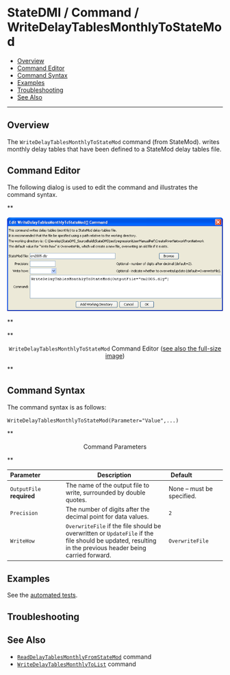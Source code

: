 # StateDMI / Command / WriteDelayTablesMonthlyToStateMod #

* [Overview](#overview)
* [Command Editor](#command-editor)
* [Command Syntax](#command-syntax)
* [Examples](#examples)
* [Troubleshooting](#troubleshooting)
* [See Also](#see-also)

-------------------------

## Overview ##

The `WriteDelayTablesMonthlyToStateMod` command (from StateMod).
writes monthly delay tables that have been defined to a StateMod delay tables file.

## Command Editor ##

The following dialog is used to edit the command and illustrates the command syntax.

**<p style="text-align: center;">
![WriteDelayTablesMonthlyToStateMod](WriteDelayTablesMonthlyToStateMod.png)
</p>**

**<p style="text-align: center;">
`WriteDelayTablesMonthlyToStateMod` Command Editor (<a href="../WriteDelayTablesMonthlyToStateMod.png">see also the full-size image</a>)
</p>**

## Command Syntax ##

The command syntax is as follows:

```text
WriteDelayTablesMonthlyToStateMod(Parameter="Value",...)
```
**<p style="text-align: center;">
Command Parameters
</p>**

| **Parameter**&nbsp;&nbsp;&nbsp;&nbsp;&nbsp;&nbsp;&nbsp;&nbsp;&nbsp;&nbsp;&nbsp;&nbsp; | **Description** | **Default**&nbsp;&nbsp;&nbsp;&nbsp;&nbsp;&nbsp;&nbsp;&nbsp;&nbsp;&nbsp;&nbsp;&nbsp;&nbsp;&nbsp;&nbsp;&nbsp; |
| --------------|-----------------|----------------- |
| `OutputFile`<br>**required** | The name of the output file to write, surrounded by double quotes. | None – must be specified. |
| `Precision` | The number of digits after the decimal point for data values. | `2` |
| `WriteHow` | `OverwriteFile` if the file should be overwritten or `UpdateFile` if the file should be updated, resulting in the previous header being carried forward. | `OverwriteFile` |

## Examples ##

See the [automated tests](https://github.com/OpenCDSS/cdss-app-statedmi-test/tree/master/test/regression/commands/WriteDelayTablesMonthlyToStateMod).

## Troubleshooting ##

## See Also ##

* [`ReadDelayTablesMonthlyFromStateMod`](../ReadDelayTablesMonthlyFromStateMod/ReadDelayTablesMonthlyFromStateMod.md) command
* [`WriteDelayTablesMonthlyToList`](../WriteDelayTablesMonthlyToList/WriteDelayTablesMonthlyToList.md) command
